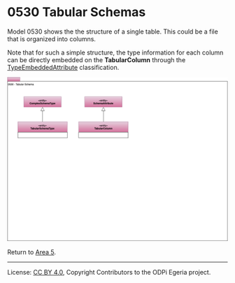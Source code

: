 <!-- SPDX-License-Identifier: CC-BY-4.0 -->
<!-- Copyright Contributors to the ODPi Egeria project. -->

# 0530 Tabular Schemas

Model 0530 shows the the structure of a single table.
This could be a file that is organized into columns.

Note that for such a simple structure, the type information for each column
can be directly embedded on the **TabularColumn** through the [TypeEmbeddedAttribute](0505-Schema-Attributes.md)
classification.

![UML](0530-Tabular-Schemas.png)


Return to [Area 5](Area-5-models.md).

----
License: [CC BY 4.0](https://creativecommons.org/licenses/by/4.0/),
Copyright Contributors to the ODPi Egeria project.